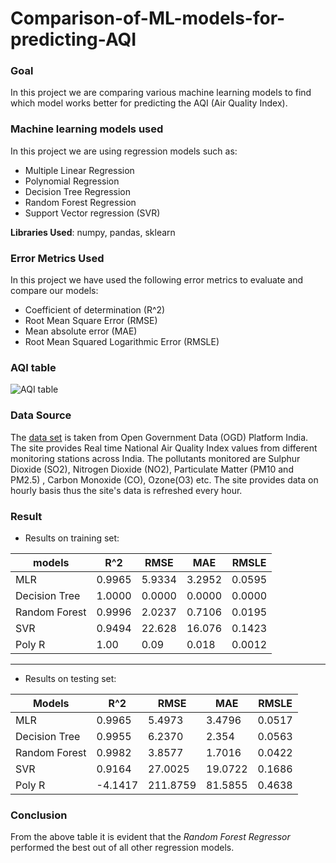 # Comparison-of-ML-models-for-predicting-AQI

### Goal ###
In this project we are comparing various machine learning models to find which model works better for predicting the AQI (Air Quality Index).

### Machine learning models used ###
In this project we are using regression models such as:
* Multiple Linear Regression
* Polynomial Regression
* Decision Tree Regression
* Random Forest Regression
* Support Vector regression (SVR)

__Libraries Used__: numpy, pandas, sklearn

### Error Metrics Used ###
In this project we have used the following error metrics to evaluate and compare our models:
* Coefficient of determination (R^2)
* Root Mean Square Error (RMSE) 
* Mean absolute error (MAE)
* Root Mean Squared Logarithmic Error (RMSLE)

### AQI table ###
![AQI table](https://w.ndtvimg.com/sites/3/2019/12/18122322/air_quality_index_standards_CPCB_650.jpg)

### Data Source ###
The [data set](https://data.gov.in/resources/real-time-air-quality-index-various-locations) is taken from Open Government Data (OGD) Platform India. The site provides Real time National Air Quality Index values from different monitoring stations across India. The pollutants monitored are Sulphur Dioxide (SO2), Nitrogen Dioxide (NO2), Particulate Matter (PM10 and PM2.5) , Carbon Monoxide (CO), Ozone(O3) etc. The site provides data on hourly basis thus the site's data is refreshed every hour.

### Result ###
* Results on training set:

models | R^2  |   RMSE |   MAE |    RMSLE
-------|------|--------|-------|--------
MLR   |  0.9965 | 5.9334 | 3.2952 | 0.0595
Decision Tree  |  1.0000 | 0.0000 | 0.0000 | 0.0000
Random Forest   |  0.9996 | 2.0237 | 0.7106 | 0.0195
SVR   |  0.9494 | 22.628 | 16.076 | 0.1423
Poly R   |  1.00   | 0.09   | 0.018  | 0.0012
<hr/>

* Results on testing set:

Models | R^2 | RMSE | MAE | RMSLE
-------|-----|------|-----|------
MLR    |0.9965| 5.4973 | 3.4796 | 0.0517
Decision Tree | 0.9955 | 6.2370 | 2.354 | 0.0563 
Random Forest |0.9982| 3.8577 | 1.7016 | 0.0422
SVR | 0.9164 | 27.0025 | 19.0722 | 0.1686
Poly R | -4.1417 | 211.8759 | 81.5855 | 0.4638

### Conclusion ###
From the above table it is evident that the _Random Forest Regressor_ performed the best out of all other regression models.

